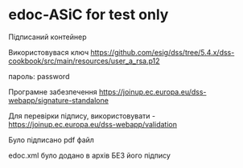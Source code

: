 # edoc-ASiC for test only
Підписаний контейнер

Використовувася ключ https://github.com/esig/dss/tree/5.4.x/dss-cookbook/src/main/resources/user_a_rsa.p12

пароль:  password

Програмне забезпечення https://joinup.ec.europa.eu/dss-webapp/signature-standalone 

Для перевірки підпису, використовувати - https://joinup.ec.europa.eu/dss-webapp/validation 

Було підписано pdf файл

edoc.xml було додано в архів БЕЗ його підпису
